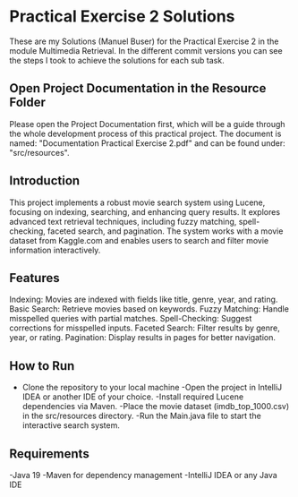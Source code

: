 # Practical Exercise 2 Solutions
These are my Solutions (Manuel Buser) for the Practical Exercise 2 in the module Multimedia Retrieval. In the different commit versions you can see the steps I took to achieve the solutions for each sub task. 

## Open Project Documentation in the Resource Folder
Please open the Project Documentation first, which will be a guide through the whole development process of this practical project. The document is named: "Documentation Practical Exercise 2.pdf" and can be found under: "src/resources".

## Introduction
This project implements a robust movie search system using Lucene, focusing on indexing, searching, and enhancing query results. It explores advanced text retrieval techniques, including fuzzy matching, spell-checking, faceted search, and pagination. The system works with a movie dataset from Kaggle.com and enables users to search and filter movie information interactively.

## Features
Indexing: Movies are indexed with fields like title, genre, year, and rating.
Basic Search: Retrieve movies based on keywords.
Fuzzy Matching: Handle misspelled queries with partial matches.
Spell-Checking: Suggest corrections for misspelled inputs.
Faceted Search: Filter results by genre, year, or rating.
Pagination: Display results in pages for better navigation.

## How to Run
- Clone the repository to your local machine
-Open the project in IntelliJ IDEA or another IDE of your choice.
-Install required Lucene dependencies via Maven.
-Place the movie dataset (imdb_top_1000.csv) in the src/resources directory.
-Run the Main.java file to start the interactive search system.

## Requirements
-Java 19
-Maven for dependency management
-IntelliJ IDEA or any Java IDE
